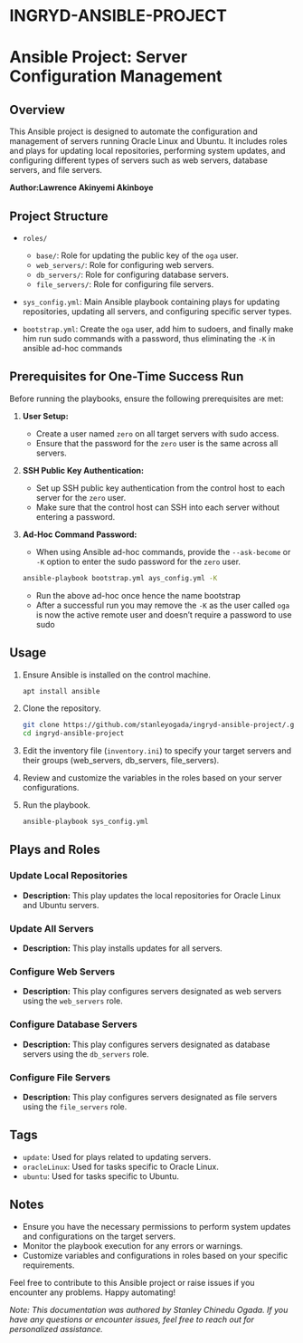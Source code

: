 # INGRYD-ANSIBLE-PROJECT
# Ansible Project: Server Configuration Management

## Overview

This Ansible project is designed to automate the configuration and management of servers running Oracle Linux and Ubuntu. It includes roles and plays for updating local repositories, performing system updates, and configuring different types of servers such as web servers, database servers, and file servers.

**Author:Lawrence Akinyemi Akinboye**

## Project Structure

- `roles/`
  - `base/`: Role for updating the public key of the `oga` user.
  - `web_servers/`: Role for configuring web servers.
  - `db_servers/`: Role for configuring database servers.
  - `file_servers/`: Role for configuring file servers.

- `sys_config.yml`: Main Ansible playbook containing plays for updating repositories, updating all servers, and configuring specific server types.
- `bootstrap.yml`: Create the `oga` user, add him to sudoers, and finally make him run sudo commands with a password, thus eliminating the `-K` in ansible ad-hoc commands

## Prerequisites for One-Time Success Run

Before running the playbooks, ensure the following prerequisites are met:

1. **User Setup:**
   - Create a user named `zero` on all target servers with sudo access.
   - Ensure that the password for the `zero` user is the same across all servers.

2. **SSH Public Key Authentication:**
   - Set up SSH public key authentication from the control host to each server for the `zero` user.
   - Make sure that the control host can SSH into each server without entering a password.

3. **Ad-Hoc Command Password:**
   - When using Ansible ad-hoc commands, provide the `--ask-become` or `-K` option to enter the sudo password for the `zero` user.
   ```bash
   ansible-playbook bootstrap.yml ays_config.yml -K
   ```
   - Run the above ad-hoc once hence the name bootstrap
   - After a successful run you may remove the `-K` as the user called `oga` is now the active remote user and doesn’t require a password to use sudo

## Usage

1. Ensure Ansible is installed on the control machine.
   ```bash
   apt install ansible
   ```

2. Clone the repository.
   ```bash
   git clone https://github.com/stanleyogada/ingryd-ansible-project/.git
   cd ingryd-ansible-project
   ```

3. Edit the inventory file (`inventory.ini`) to specify your target servers and their groups (web_servers, db_servers, file_servers).

4. Review and customize the variables in the roles based on your server configurations.

5. Run the playbook.
   ```bash
   ansible-playbook sys_config.yml
   ```

## Plays and Roles

### Update Local Repositories

- **Description:** This play updates the local repositories for Oracle Linux and Ubuntu servers.

### Update All Servers

- **Description:** This play installs updates for all servers.

### Configure Web Servers

- **Description:** This play configures servers designated as web servers using the `web_servers` role.

### Configure Database Servers

- **Description:** This play configures servers designated as database servers using the `db_servers` role.

### Configure File Servers

- **Description:** This play configures servers designated as file servers using the `file_servers` role.

## Tags

- `update`: Used for plays related to updating servers.
- `oracleLinux`: Used for tasks specific to Oracle Linux.
- `ubuntu`: Used for tasks specific to Ubuntu.

## Notes

- Ensure you have the necessary permissions to perform system updates and configurations on the target servers.
- Monitor the playbook execution for any errors or warnings.
- Customize variables and configurations in roles based on your specific requirements.

Feel free to contribute to this Ansible project or raise issues if you encounter any problems. Happy automating!

*Note: This documentation was authored by Stanley Chinedu Ogada. If you have any questions or encounter issues, feel free to reach out for personalized assistance.*
